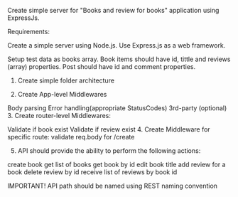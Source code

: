 Create simple server for "Books and review for books" application using ExpressJs.

Requirements:

Create a simple server using Node.js. Use Express.js as a web framework.

Setup test data as books array. Book items should have id, tittle and reviews (array) properties. Post should have id and comment properties.

1. Create simple folder architecture

2. Create App-level Middlewares

Body parsing
Error handling(appropriate StatusCodes)
3rd-party (optional) 3. Create router-level Middlewares:

Validate if book exist
Validate if review exist 4. Create Middleware for specific route: validate req.body for /create

5. API should provide the ability to perform the following actions:

create book
get list of books
get book by id
edit book title
add review for a book
delete review by id
receive list of reviews by book id

IMPORTANT! API path should be named using REST naming convention
